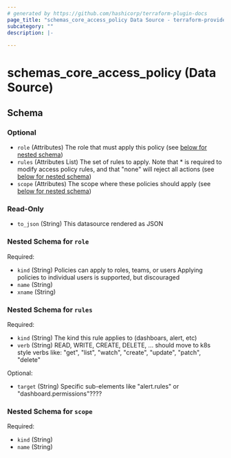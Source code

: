 ```yaml
---
# generated by https://github.com/hashicorp/terraform-plugin-docs
page_title: "schemas_core_access_policy Data Source - terraform-provider-schemas"
subcategory: ""
description: |-
  
---
```


# schemas_core_access_policy (Data Source)





<!-- schema generated by tfplugindocs -->
## Schema

### Optional

- `role` (Attributes) The role that must apply this policy (see [below for nested schema](#nestedatt--role))
- `rules` (Attributes List) The set of rules to apply.  Note that * is required to modify
access policy rules, and that "none" will reject all actions (see [below for nested schema](#nestedatt--rules))
- `scope` (Attributes) The scope where these policies should apply (see [below for nested schema](#nestedatt--scope))

### Read-Only

- `to_json` (String) This datasource rendered as JSON

<a id="nestedatt--role"></a>
### Nested Schema for `role`

Required:

- `kind` (String) Policies can apply to roles, teams, or users
Applying policies to individual users is supported, but discouraged
- `name` (String)
- `xname` (String)


<a id="nestedatt--rules"></a>
### Nested Schema for `rules`

Required:

- `kind` (String) The kind this rule applies to (dashboars, alert, etc)
- `verb` (String) READ, WRITE, CREATE, DELETE, ...
should move to k8s style verbs like: "get", "list", "watch", "create", "update", "patch", "delete"

Optional:

- `target` (String) Specific sub-elements like "alert.rules" or "dashboard.permissions"????


<a id="nestedatt--scope"></a>
### Nested Schema for `scope`

Required:

- `kind` (String)
- `name` (String)


